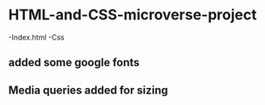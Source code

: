 # HTML-and-CSS-microverse-project

-Index.html
-Css

## added some google fonts

## Media queries added for sizing
